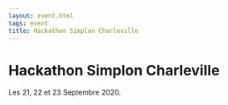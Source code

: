 ```yaml
---
layout: event.html
tags: event
title: Hackathon Simplon Charleville
---
```


# Hackathon Simplon Charleville

Les 21, 22 et 23 Septembre 2020.
